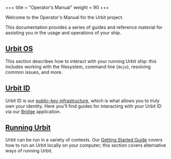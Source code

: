 +++
title = "Operator's Manual"
weight = 90
+++

Welcome to the Operator's Manual for the Urbit project.

This documentation provides a series of guides and reference material for
assisting you in the usage and operations of your ship.

## [Urbit OS](/manual/os/)

This section describes how to interact with your running Urbit ship: this
includes working with the filesystem, command line (`dojo`), resolving common
issues, and more.

## [Urbit ID](/manual/id/)

Urbit ID is our [public-key infrastructure](/manual/id), which is
what allows you to truly own your identity. Here you'll find guides for
interacting with your Urbit ID via our [Bridge](https://bridge.urbit.org)
application.

## [Running Urbit](/manual/running/)

Urbit can be run in a variety of contexts. Our [Getting Started
Guide](https://urbit.org/manual/getting-started/) covers how to run an Urbit locally
on your computer; this section covers alternative ways of running Urbit.
